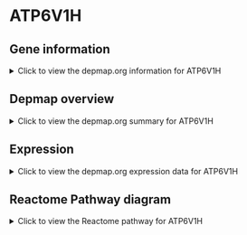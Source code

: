<h1>ATP6V1H</h1>

<h2>Gene information</h2>
<details>
  <summary>Click to view the depmap.org information for ATP6V1H</summary>
  <p><a href="https://depmap.org/portal/gene/ATP6V1H?tab=about" target="_BLANK">Open page in a new tab...</a></p>
  <iframe src="https://depmap.org/portal/gene/ATP6V1H?tab=about" style="border:none;width:100%;height:800px"></iframe>
</details>

<h2>Depmap overview</h2>
<details>
  <summary>Click to view the depmap.org summary for ATP6V1H</summary>
  <p><a href="https://depmap.org/portal/gene/ATP6V1H?tab=overview" target="_BLANK">Open page in a new tab...</a></p>
  <iframe src="https://depmap.org/portal/gene/ATP6V1H?tab=overview" style="border:none;width:100%;height:800px"></iframe>
</details>

<h2>Expression</h2>
<details>
  <summary>Click to view the depmap.org expression data for ATP6V1H</summary>
  <p><a href="https://depmap.org/portal/gene/ATP6V1H?tab=characterization" target="_BLANK">Open page in a new tab...</a></p>
  <iframe src="https://depmap.org/portal/gene/ATP6V1H?tab=characterization" style="border:none;width:100%;height:800px"></iframe>
</details>



<h2>Reactome Pathway diagram</h2>
<details>
  <summary>Click to view the Reactome pathway for ATP6V1H</summary>
  <p><a href="https://reactome.org/PathwayBrowser/#/R-HSA-983712" target="_BLANK">Open page in a new tab...</a></p>
  <p>Ion channel transport</p>
<iframe src="https://reactome.org/PathwayBrowser/#/R-HSA-983712" style="border:none;width:100%;height:800px"></iframe>
</details>



